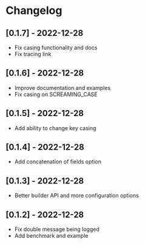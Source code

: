# Changelog
## [0.1.7] - 2022-12-28
- Fix casing functionality and docs
- Fix tracing link

## [0.1.6] - 2022-12-28
- Improve documentation and examples
- Fix casing on SCREAMING_CASE 

## [0.1.5] - 2022-12-28
- Add ability to change key casing

## [0.1.4] - 2022-12-28
- Add concatenation of fields option

## [0.1.3] - 2022-12-28
- Better builder API and more configuration options

## [0.1.2] - 2022-12-28
- Fix double message being logged
- Add benchmark and example
